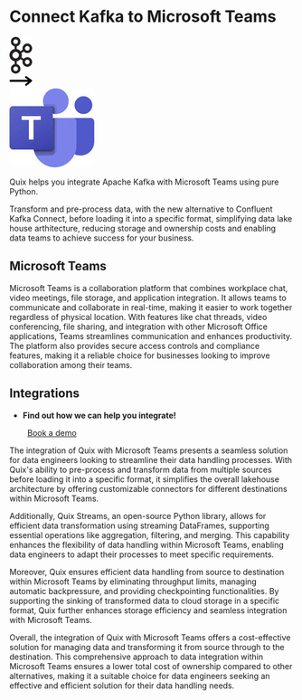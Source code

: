 # Connect Kafka to Microsoft Teams

<div class="connect-images cards blog-grid-card" markdown>
<div>
<img src="../images/kafka_logo.png" width="40px" />
</div>
<div>
<img src="../images/arrow.svg" width="40px" />
</div>
<div>
<img src="./images/microsoft-teams_1.jpg" />
</div>
</div>

Quix helps you integrate Apache Kafka with Microsoft Teams using pure Python.

Transform and pre-process data, with the new alternative to Confluent Kafka Connect, before loading it into a specific format, simplifying data lake house arthitecture, reducing storage and ownership costs and enabling data teams to achieve success for your business.

## Microsoft Teams

Microsoft Teams is a collaboration platform that combines workplace chat, video meetings, file storage, and application integration. It allows teams to communicate and collaborate in real-time, making it easier to work together regardless of physical location. With features like chat threads, video conferencing, file sharing, and integration with other Microsoft Office applications, Teams streamlines communication and enhances productivity. The platform also provides secure access controls and compliance features, making it a reliable choice for businesses looking to improve collaboration among their teams.

## Integrations

<div class="grid cards" markdown>

- __Find out how we can help you integrate!__

    <a class="md-button md-button--primary" href="https://share.hsforms.com/1iW0TmZzKQMChk0lxd_tGiw4yjw2?__hstc=175542013.2303933fbd746c0ac86d9ccbe9bc9100.1728383268831.1729603416735.1729620918855.31&__hssc=175542013.1.1729620918855&__hsfp=2132701734" target="_blank" style="margin:.5rem;">Book a demo</a>

</div>


The integration of Quix with Microsoft Teams presents a seamless solution for data engineers looking to streamline their data handling processes. With Quix's ability to pre-process and transform data from multiple sources before loading it into a specific format, it simplifies the overall lakehouse architecture by offering customizable connectors for different destinations within Microsoft Teams.

Additionally, Quix Streams, an open-source Python library, allows for efficient data transformation using streaming DataFrames, supporting essential operations like aggregation, filtering, and merging. This capability enhances the flexibility of data handling within Microsoft Teams, enabling data engineers to adapt their processes to meet specific requirements.

Moreover, Quix ensures efficient data handling from source to destination within Microsoft Teams by eliminating throughput limits, managing automatic backpressure, and providing checkpointing functionalities. By supporting the sinking of transformed data to cloud storage in a specific format, Quix further enhances storage efficiency and seamless integration with Microsoft Teams.

Overall, the integration of Quix with Microsoft Teams offers a cost-effective solution for managing data and transforming it from source through to the destination. This comprehensive approach to data integration within Microsoft Teams ensures a lower total cost of ownership compared to other alternatives, making it a suitable choice for data engineers seeking an effective and efficient solution for their data handling needs.

